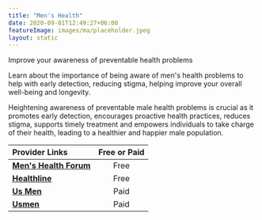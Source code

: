 ```yaml
---
title: "Men's Health"
date: 2020-09-01T12:49:27+06:00
featureImage: images/ma/placeholder.jpeg
layout: static
---
```


Improve your awareness of preventable health problems

Learn about the importance of being aware of men's health problems to help with early detection, reducing stigma, helping improve your overall well-being and longevity.

Heightening awareness of preventable male health problems is crucial as it promotes early detection, encourages proactive health practices, reduces stigma, supports timely treatment and empowers individuals to take charge of their health, leading to a healthier and happier male population.

| Provider Links      | Free or Paid  |  
| :-----------          | :--------------:      |  
| [**Men's Health Forum**](https://www.menshealthforum.org.uk/) | Free | 
| [**Healthline**](https://www.healthline.com/health/top-10-health-risks-for-men#whats-next) | Free | 
| [**Us Men**](https://www.awin1.com/cread.php?awinmid=44125&awinaffid=1198638&ued=https%3A%2F%2Fusmen.co.uk%2F) | Paid | 
| [**Usmen**](https://usmen.co.uk/) | Paid | 
  

<br/><br/>






